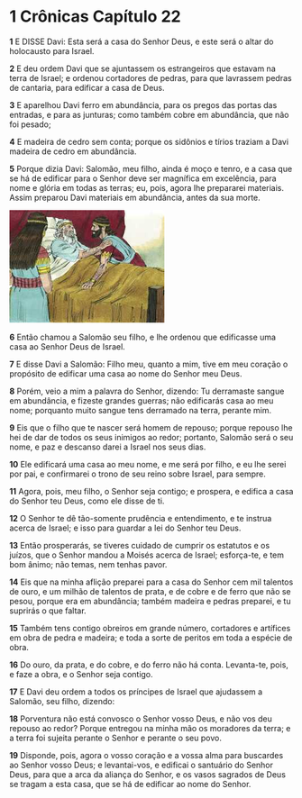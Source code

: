 # 1 Crônicas Capítulo 22

**1** 	E DISSE Davi: Esta será a casa do Senhor Deus, e este será o altar do holocausto para Israel.

**2** 	E deu ordem Davi que se ajuntassem os estrangeiros que estavam na terra de Israel; e ordenou cortadores de pedras, para que lavrassem pedras de cantaria, para edificar a casa de Deus.

**3** 	E aparelhou Davi ferro em abundância, para os pregos das portas das entradas, e para as junturas; como também cobre em abundância, que não foi pesado;

**4** 	E madeira de cedro sem conta; porque os sidônios e tírios traziam a Davi madeira de cedro em abundância.

**5** 	Porque dizia Davi: Salomão, meu filho, ainda é moço e tenro, e a casa que se há de edificar para o Senhor deve ser magnífica em excelência, para nome e glória em todas as terras; eu, pois, agora lhe prepararei materiais. Assim preparou Davi materiais em abundância, antes da sua morte.

![](../Images/SweetPublishing/11-2-1.jpg) 

**6** 	Então chamou a Salomão seu filho, e lhe ordenou que edificasse uma casa ao Senhor Deus de Israel.

**7** 	E disse Davi a Salomão: Filho meu, quanto a mim, tive em meu coração o propósito de edificar uma casa ao nome do Senhor meu Deus.

**8** 	Porém, veio a mim a palavra do Senhor, dizendo: Tu derramaste sangue em abundância, e fizeste grandes guerras; não edificarás casa ao meu nome; porquanto muito sangue tens derramado na terra, perante mim.

**9** 	Eis que o filho que te nascer será homem de repouso; porque repouso lhe hei de dar de todos os seus inimigos ao redor; portanto, Salomão será o seu nome, e paz e descanso darei a Israel nos seus dias.

**10** 	Ele edificará uma casa ao meu nome, e me será por filho, e eu lhe serei por pai, e confirmarei o trono de seu reino sobre Israel, para sempre.

**11** 	Agora, pois, meu filho, o Senhor seja contigo; e prospera, e edifica a casa do Senhor teu Deus, como ele disse de ti.

**12** 	O Senhor te dê tão-somente prudência e entendimento, e te instrua acerca de Israel; e isso para guardar a lei do Senhor teu Deus.

**13** 	Então prosperarás, se tiveres cuidado de cumprir os estatutos e os juízos, que o Senhor mandou a Moisés acerca de Israel; esforça-te, e tem bom ânimo; não temas, nem tenhas pavor.

**14** 	Eis que na minha aflição preparei para a casa do Senhor cem mil talentos de ouro, e um milhão de talentos de prata, e de cobre e de ferro que não se pesou, porque era em abundância; também madeira e pedras preparei, e tu suprirás o que faltar.

**15** 	Também tens contigo obreiros em grande número, cortadores e artífices em obra de pedra e madeira; e toda a sorte de peritos em toda a espécie de obra.

**16** 	Do ouro, da prata, e do cobre, e do ferro não há conta. Levanta-te, pois, e faze a obra, e o Senhor seja contigo.

**17** 	E Davi deu ordem a todos os príncipes de Israel que ajudassem a Salomão, seu filho, dizendo:

**18** 	Porventura não está convosco o Senhor vosso Deus, e não vos deu repouso ao redor? Porque entregou na minha mão os moradores da terra; e a terra foi sujeita perante o Senhor e perante o seu povo.

**19** 	Disponde, pois, agora o vosso coração e a vossa alma para buscardes ao Senhor vosso Deus; e levantai-vos, e edificai o santuário do Senhor Deus, para que a arca da aliança do Senhor, e os vasos sagrados de Deus se tragam a esta casa, que se há de edificar ao nome do Senhor.

